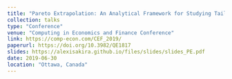 ```yaml
---
title: "Pareto Extrapolation: An Analytical Framework for Studying Tail Inequality"
collection: talks
type: "Conference"
venue: "Computing in Economics and Finance Conference"
link: https://comp-econ.com/CEF_2019/
paperurl: https://doi.org/10.3982/QE1817
slides: https://alexisakira.github.io/files/slides/slides_PE.pdf
date: 2019-06-30
location: "Ottawa, Canada"
---
```

